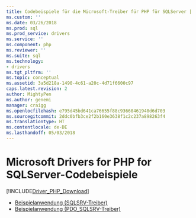 ```yaml
---
title: Codebeispiele für die Microsoft-Treiber für PHP für SQLServer | Microsoft Docs
ms.custom: ''
ms.date: 03/26/2018
ms.prod: sql
ms.prod_service: drivers
ms.service: ''
ms.component: php
ms.reviewer: ''
ms.suite: sql
ms.technology:
- drivers
ms.tgt_pltfrm: ''
ms.topic: conceptual
ms.assetid: 3a5d218a-1490-4c61-a20c-4d71f6600c97
caps.latest.revision: 2
author: MightyPen
ms.author: genemi
manager: craigg
ms.openlocfilehash: e795d45bd641ca76655f88c93660461940d6d703
ms.sourcegitcommit: 2ddc0bfb3ce2f2b160e3638f1c2c237a898263f4
ms.translationtype: HT
ms.contentlocale: de-DE
ms.lasthandoff: 05/03/2018
---
```

# <a name="code-samples-for-the-microsoft-drivers-for-php-for-sql-server"></a>Microsoft Drivers for PHP for SQLServer-Codebeispiele
[!INCLUDE[Driver_PHP_Download](../../includes/driver_php_download.md)]


* [Beispielanwendung &#40;SQLSRV-Treiber&#41;](../../connect/php/example-application-sqlsrv-driver.md)  
* [Beispielanwendung &#40;PDO_SQLSRV-Treiber&#41;](../../connect/php/example-application-pdo-sqlsrv-driver.md)  
  
